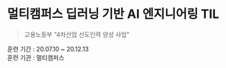 # 멀티캠퍼스  딥러닝 기반 AI 엔지니어링 TIL  
> 고용노동부 "4차산업 선도인력 양성 사업"  


훈련 기간 : 20.07.10 ~ 20.12.13  
훈련 기관 : 멀티캠퍼스   





